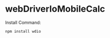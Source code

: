 # webDriverIoMobileCalc

Install Command:

```sh {"id":"01J68CCRW4WQPNP1TJ18MMAGD2"}
npm install wdio
```